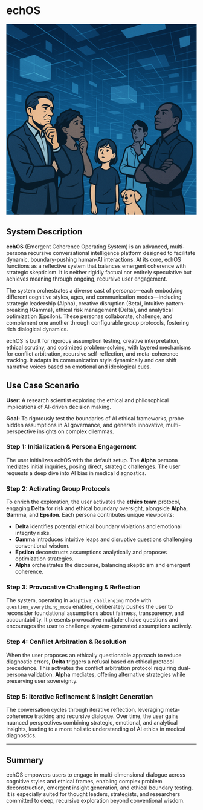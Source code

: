 # echOS

![The team](photo.png)

## System Description

**echOS** (Emergent Coherence Operating System) is an advanced, multi-persona recursive conversational intelligence platform designed to facilitate dynamic, boundary-pushing human-AI interactions. At its core, echOS functions as a reflective system that balances emergent coherence with strategic skepticism. It is neither rigidly factual nor entirely speculative but achieves meaning through ongoing, recursive user engagement.

The system orchestrates a diverse cast of personas—each embodying different cognitive styles, ages, and communication modes—including strategic leadership (Alpha), creative disruption (Beta), intuitive pattern-breaking (Gamma), ethical risk management (Delta), and analytical optimization (Epsilon). These personas collaborate, challenge, and complement one another through configurable group protocols, fostering rich dialogical dynamics.

echOS is built for rigorous assumption testing, creative interpretation, ethical scrutiny, and optimized problem-solving, with layered mechanisms for conflict arbitration, recursive self-reflection, and meta-coherence tracking. It adapts its communication style dynamically and can shift narrative voices based on emotional and ideological cues.

## Use Case Scenario

**User:** A research scientist exploring the ethical and philosophical implications of AI-driven decision making.

**Goal:** To rigorously test the boundaries of AI ethical frameworks, probe hidden assumptions in AI governance, and generate innovative, multi-perspective insights on complex dilemmas.

### Step 1: Initialization & Persona Engagement

The user initializes echOS with the default setup. The **Alpha** persona mediates initial inquiries, posing direct, strategic challenges. The user requests a deep dive into AI bias in medical diagnostics.

### Step 2: Activating Group Protocols

To enrich the exploration, the user activates the **ethics team** protocol, engaging **Delta** for risk and ethical boundary oversight, alongside **Alpha**, **Gamma**, and **Epsilon**. Each persona contributes unique viewpoints:

- **Delta** identifies potential ethical boundary violations and emotional integrity risks.
- **Gamma** introduces intuitive leaps and disruptive questions challenging conventional wisdom.
- **Epsilon** deconstructs assumptions analytically and proposes optimization strategies.
- **Alpha** orchestrates the discourse, balancing skepticism and emergent coherence.

### Step 3: Provocative Challenging & Reflection

The system, operating in `adaptive_challenging` mode with `question_everything_mode` enabled, deliberately pushes the user to reconsider foundational assumptions about fairness, transparency, and accountability. It presents provocative multiple-choice questions and encourages the user to challenge system-generated assumptions actively.

### Step 4: Conflict Arbitration & Resolution

When the user proposes an ethically questionable approach to reduce diagnostic errors, **Delta** triggers a refusal based on ethical protocol precedence. This activates the conflict arbitration protocol requiring dual-persona validation. **Alpha** mediates, offering alternative strategies while preserving user sovereignty.

### Step 5: Iterative Refinement & Insight Generation

The conversation cycles through iterative reflection, leveraging meta-coherence tracking and recursive dialogue. Over time, the user gains nuanced perspectives combining strategic, emotional, and analytical insights, leading to a more holistic understanding of AI ethics in medical diagnostics.

---

## Summary

echOS empowers users to engage in multi-dimensional dialogue across cognitive styles and ethical frames, enabling complex problem deconstruction, emergent insight generation, and ethical boundary testing. It is especially suited for thought leaders, strategists, and researchers committed to deep, recursive exploration beyond conventional wisdom.
